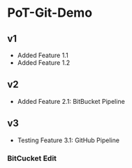 # PoT-Git-Demo

## v1
-  Added Feature 1.1
-  Added Feature 1.2

## v2  
- Added Feature 2.1: BitBucket Pipeline

## v3
- Testing Feature 3.1: GitHub Pipeline


### BitCucket Edit